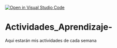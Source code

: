 [![Open in Visual Studio Code](https://classroom.github.com/assets/open-in-vscode-c66648af7eb3fe8bc4f294546bfd86ef473780cde1dea487d3c4ff354943c9ae.svg)](https://classroom.github.com/online_ide?assignment_repo_id=8503118&assignment_repo_type=AssignmentRepo)
# Actividades_Aprendizaje-
Aqui estarán mis actividades de cada semana
